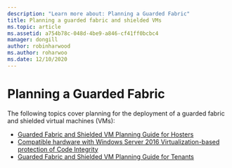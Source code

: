 ```yaml
---
description: "Learn more about: Planning a Guarded Fabric"
title: Planning a guarded fabric and shielded VMs
ms.topic: article
ms.assetid: a754b78c-048d-4be9-a846-cf41ff0bcbc4
manager: dongill
author: robinharwood
ms.author: roharwoo
ms.date: 12/10/2020
---
```


# Planning a Guarded Fabric

>

The following topics cover planning for the deployment of a guarded fabric and shielded virtual machines (VMs):

- [Guarded Fabric and Shielded VM Planning Guide for Hosters](guarded-fabric-planning-for-hosters.md)
- [Compatible hardware with Windows Server 2016 Virtualization-based protection of Code Integrity](guarded-fabric-compatible-hardware-with-virtualization-based-protection-of-code-integrity.md)
- [Guarded Fabric and Shielded VM Planning Guide for Tenants](guarded-fabric-shielded-vm-planning-for-tenants.md)
